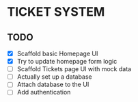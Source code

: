 # TICKET SYSTEM

## TODO

- [x] Scaffold basic Homepage UI
- [x] Try to update homepage form logic
- [ ] Scaffold Tickets page UI with mock data
- [ ] Actually set up a database
- [ ] Attach database to the UI
- [ ] Add authentication